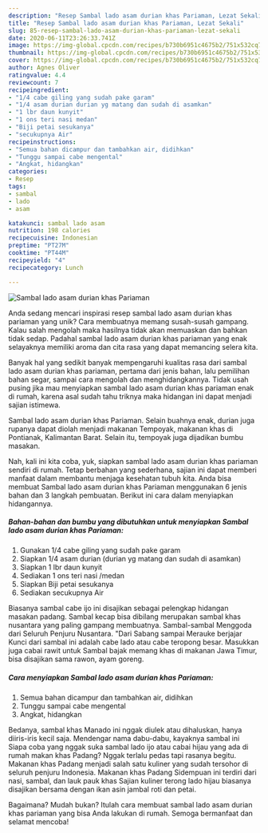 ```yaml
---
description: "Resep Sambal lado asam durian khas Pariaman, Lezat Sekali"
title: "Resep Sambal lado asam durian khas Pariaman, Lezat Sekali"
slug: 85-resep-sambal-lado-asam-durian-khas-pariaman-lezat-sekali
date: 2020-06-11T23:26:33.741Z
image: https://img-global.cpcdn.com/recipes/b730b6951c4675b2/751x532cq70/sambal-lado-asam-durian-khas-pariaman-foto-resep-utama.jpg
thumbnail: https://img-global.cpcdn.com/recipes/b730b6951c4675b2/751x532cq70/sambal-lado-asam-durian-khas-pariaman-foto-resep-utama.jpg
cover: https://img-global.cpcdn.com/recipes/b730b6951c4675b2/751x532cq70/sambal-lado-asam-durian-khas-pariaman-foto-resep-utama.jpg
author: Agnes Oliver
ratingvalue: 4.4
reviewcount: 7
recipeingredient:
- "1/4 cabe giling yang sudah pake garam"
- "1/4 asam durian durian yg matang dan sudah di asamkan"
- "1 lbr daun kunyit"
- "1 ons teri nasi medan"
- "Biji petai sesukanya"
- "secukupnya Air"
recipeinstructions:
- "Semua bahan dicampur dan tambahkan air, didihkan"
- "Tunggu sampai cabe mengental"
- "Angkat, hidangkan"
categories:
- Resep
tags:
- sambal
- lado
- asam

katakunci: sambal lado asam 
nutrition: 198 calories
recipecuisine: Indonesian
preptime: "PT27M"
cooktime: "PT44M"
recipeyield: "4"
recipecategory: Lunch

---
```



![Sambal lado asam durian khas Pariaman](https://img-global.cpcdn.com/recipes/b730b6951c4675b2/751x532cq70/sambal-lado-asam-durian-khas-pariaman-foto-resep-utama.jpg)

Anda sedang mencari inspirasi resep sambal lado asam durian khas pariaman yang unik? Cara membuatnya memang susah-susah gampang. Kalau salah mengolah maka hasilnya tidak akan memuaskan dan bahkan tidak sedap. Padahal sambal lado asam durian khas pariaman yang enak selayaknya memiliki aroma dan cita rasa yang dapat memancing selera kita.

Banyak hal yang sedikit banyak mempengaruhi kualitas rasa dari sambal lado asam durian khas pariaman, pertama dari jenis bahan, lalu pemilihan bahan segar, sampai cara mengolah dan menghidangkannya. Tidak usah pusing jika mau menyiapkan sambal lado asam durian khas pariaman enak di rumah, karena asal sudah tahu triknya maka hidangan ini dapat menjadi sajian istimewa.

Sambal lado asam durian khas Pariaman. Selain buahnya enak, durian juga rupanya dapat diolah menjadi makanan Tempoyak, makanan khas di Pontianak, Kalimantan Barat. Selain itu, tempoyak juga dijadikan bumbu masakan.


Nah, kali ini kita coba, yuk, siapkan sambal lado asam durian khas pariaman sendiri di rumah. Tetap berbahan yang sederhana, sajian ini dapat memberi manfaat dalam membantu menjaga kesehatan tubuh kita. Anda bisa membuat Sambal lado asam durian khas Pariaman menggunakan 6 jenis bahan dan 3 langkah pembuatan. Berikut ini cara dalam menyiapkan hidangannya.

<!--inarticleads1-->

##### Bahan-bahan dan bumbu yang dibutuhkan untuk menyiapkan Sambal lado asam durian khas Pariaman:

1. Gunakan 1/4 cabe giling yang sudah pake garam
1. Siapkan 1/4 asam durian (durian yg matang dan sudah di asamkan)
1. Siapkan 1 lbr daun kunyit
1. Sediakan 1 ons teri nasi /medan
1. Siapkan Biji petai sesukanya
1. Sediakan secukupnya Air


Biasanya sambal cabe ijo ini disajikan sebagai pelengkap hidangan masakan padang. Sambal kecap bisa dibilang merupakan sambal khas nusantara yang paling gampang membuatnya. Sambal-sambal Menggoda dari Seluruh Penjuru Nusantara. &#34;Dari Sabang sampai Merauke berjajar Kunci dari sambal ini adalah cabe lado atau cabe teropong besar. Masukkan juga cabai rawit untuk Sambal bajak memang khas di makanan Jawa Timur, bisa disajikan sama rawon, ayam goreng. 

<!--inarticleads2-->

##### Cara menyiapkan Sambal lado asam durian khas Pariaman:

1. Semua bahan dicampur dan tambahkan air, didihkan
1. Tunggu sampai cabe mengental
1. Angkat, hidangkan


Bedanya, sambal khas Manado ini nggak diulek atau dihaluskan, hanya diiris-iris kecil saja. Mendengar nama dabu-dabu, kayaknya sambal ini Siapa coba yang nggak suka sambal lado ijo atau cabai hijau yang ada di rumah makan khas Padang? Nggak terlalu pedas tapi rasanya begitu. Makanan khas Padang menjadi salah satu kuliner yang sudah tersohor di seluruh penjuru Indonesia. Makanan khas Padang Sidempuan ini terdiri dari nasi, sambal, dan lauk pauk khas Sajian kuliner terong lado hijau biasanya disajikan bersama dengan ikan asin jambal roti dan petai. 

Bagaimana? Mudah bukan? Itulah cara membuat sambal lado asam durian khas pariaman yang bisa Anda lakukan di rumah. Semoga bermanfaat dan selamat mencoba!

